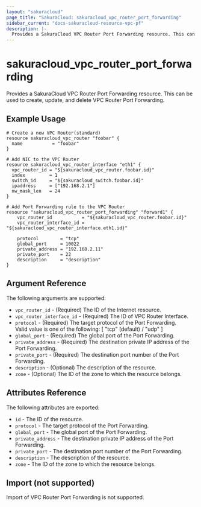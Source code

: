 ```yaml
---
layout: "sakuracloud"
page_title: "SakuraCloud: sakuracloud_vpc_router_port_forwarding"
sidebar_current: "docs-sakuracloud-resource-vpc-pf"
description: |-
  Provides a SakuraCloud VPC Router Port Forwarding resource. This can be used to create, update, and delete VPC Router Port Forwarding.
---
```


# sakuracloud\_vpc\_router\_port_forwarding

Provides a SakuraCloud VPC Router Port Forwarding resource. This can be used to create, update, and delete VPC Router Port Forwarding.

## Example Usage

```hcl
# Create a new VPC Router(standard)
resource sakuracloud_vpc_router "foobar" {
  name           = "foobar"
}

# Add NIC to the VPC Router
resource sakuracloud_vpc_router_interface "eth1" {
  vpc_router_id = "${sakuracloud_vpc_router.foobar.id}"
  index         = 1
  switch_id     = "${sakuracloud_switch.foobar.id}"
  ipaddress     = ["192.168.2.1"]
  nw_mask_len   = 24
}

# Add Port Forwarding rule to the VPC Router
resource "sakuracloud_vpc_router_port_forwarding" "forward1" {
    vpc_router_id           = "${sakuracloud_vpc_router.foobar.id}"
    vpc_router_interface_id = "${sakuracloud_vpc_router_interface.eth1.id}"

    protocol        = "tcp"
    global_port     = 10022
    private_address = "192.168.2.11"
    private_port    = 22
    description     = "description"
}

```

## Argument Reference

The following arguments are supported:

* `vpc_router_id` - (Required) The ID of the Internet resource.
* `vpc_router_interface_id` - (Required) The ID of VPC Router Interface.
* `protocol` - (Required) The target protocol of the Port Forwarding.  
Valid value is one of the following: [ "tcp" (default) / "udp" ]
* `global_port` - (Required) The global port of the Port Forwarding.
* `private_address` - (Required) The destination private IP address of the Port Forwarding.
* `private_port` - (Required) The destination port number of the Port Forwarding.
* `description` - (Optional) The description of the resource.
* `zone` - (Optional) The ID of the zone to which the resource belongs.

## Attributes Reference

The following attributes are exported:

* `id` - The ID of the resource.
* `protocol` - The target protocol of the Port Forwarding.  
* `global_port` - The global port of the Port Forwarding.
* `private_address` - The destination private IP address of the Port Forwarding.
* `private_port` - The destination port number of the Port Forwarding.
* `description` - The description of the resource.
* `zone` - The ID of the zone to which the resource belongs.

## Import (not supported)

Import of VPC Router Port Forwarding is not supported.
